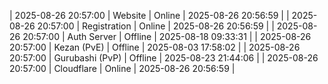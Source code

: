 | 2025-08-26 20:57:00 | Website | Online | 2025-08-26 20:56:59 |
| 2025-08-26 20:57:00 | Registration | Online | 2025-08-26 20:56:59 |
| 2025-08-26 20:57:00 | Auth Server | Offline | 2025-08-18 09:33:31 |
| 2025-08-26 20:57:00 | Kezan (PvE) | Offline | 2025-08-03 17:58:02 |
| 2025-08-26 20:57:00 | Gurubashi (PvP) | Offline | 2025-08-23 21:44:06 |
| 2025-08-26 20:57:00 | Cloudflare | Online | 2025-08-26 20:56:59 |
